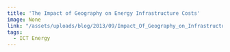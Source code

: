```yaml
---
title: 'The Impact of Geography on Energy Infrastructure Costs'
image: None
link: "/assets/uploads/blog/2013/09/Impact_Of_Geography_on_Infrastructure_Costs.pdf"
tags:
  - ICT Energy
---
```

